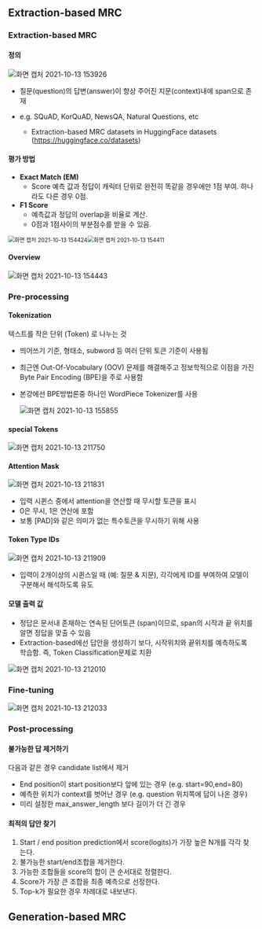 ## Extraction-based MRC

### Extraction-based MRC

#### 정의

![화면 캡처 2021-10-13 153926](https://user-images.githubusercontent.com/88299729/137131489-35c527ac-7fb1-49b1-819f-747b08dc7407.png)

* 질문(question)의 답변(answer)이 항상 주어진 지문(context)내에 span으로 존재 

* e.g. SQuAD, KorQuAD, NewsQA, Natural Questions, etc
  * Extraction-based MRC datasets in HuggingFace datasets (https://huggingface.co/datasets)

#### 평가 방법

* **Exact Match (EM)**
  * Score 예측 값과 정답이 캐릭터 단위로 완전히 똑같을 경우에만 1점 부여. 하나라도 다른 경우 0점.
* **F1 Score**
  * 예측값과 정답의 overlap을 비율로 계산. 
  * 0점과 1점사이의 부분점수를 받을 수 있음.

<img src="https://user-images.githubusercontent.com/88299729/137131552-6a0c43f7-1c30-4eb1-a45f-c3446f7da1bb.png" alt="화면 캡처 2021-10-13 154424" style="zoom:80%;" /><img src="https://user-images.githubusercontent.com/88299729/137131518-59f1b181-ec76-43b5-92b9-f0b386e66702.png" alt="화면 캡처 2021-10-13 154411" style="zoom:80%;" />

#### Overview

![화면 캡처 2021-10-13 154443](https://user-images.githubusercontent.com/88299729/137131583-34577faf-e965-4814-95d5-392cd5fd9aa2.png)

### Pre-processing

#### Tokenization

텍스트를 작은 단위 (Token) 로 나누는 것 

* 띄어쓰기 기준, 형태소, subword 등 여러 단위 토큰 기준이 사용됨 

* 최근엔 Out-Of-Vocabulary (OOV) 문제를 해결해주고 정보학적으로 이점을 가진 Byte Pair Encoding (BPE)을 주로 사용함 

* 본강에선 BPE방법론중 하나인 WordPiece Tokenizer를 사용

  ![화면 캡처 2021-10-13 155855](https://user-images.githubusercontent.com/88299729/137131795-2152df3b-2591-48f9-80ac-d49b7ebd63a0.png)

#### special Tokens

![화면 캡처 2021-10-13 211750](https://user-images.githubusercontent.com/88299729/137131850-f861880b-0086-4f51-968d-3294021447c7.png)

#### Attention Mask

![화면 캡처 2021-10-13 211831](https://user-images.githubusercontent.com/88299729/137131885-b7e31822-088a-4ce6-b689-6e7f50d22b7f.png)

* 입력 시퀸스 중에서 attention을 연산할 때 무시할 토큰을 표시 
* 0은 무시, 1은 연산에 포함 
* 보통 [PAD]와 같은 의미가 없는 특수토큰을 무시하기 위해 사용

#### Token Type IDs

![화면 캡처 2021-10-13 211909](https://user-images.githubusercontent.com/88299729/137131922-fe201baf-fa34-48ff-be78-258d949368ca.png)

* 입력이 2개이상의 시퀸스일 때 (예: 질문 & 지문), 각각에게 ID를 부여하여 모델이 구분해서 해석하도록 유도

#### 모델 출력 값

* 정답은 문서내 존재하는 연속된 단어토큰 (span)이므로, span의 시작과 끝 위치를 알면 정답을 맞출 수 있음
* Extraction-based에선 답안을 생성하기 보다, 시작위치와 끝위치를 예측하도록 학습함. 즉, Token Classification문제로 치환

![화면 캡처 2021-10-13 212010](https://user-images.githubusercontent.com/88299729/137131954-299a1e43-6a9d-4f1a-bb3c-5b6ab82df3dd.png)

### Fine-tuning

![화면 캡처 2021-10-13 212033](https://user-images.githubusercontent.com/88299729/137132012-e871b5c5-1d04-4c4f-a2e8-c46ed647a85f.png)

### Post-processing

#### 불가능한 답 제거하기

다음과 같은 경우 candidate list에서 제거 

* End position이 start position보다 앞에 있는 경우 (e.g. start=90,end=80) 
* 예측한 위치가 context를 벗어난 경우 (e.g. question 위치쪽에 답이 나온 경우) 
* 미리 설정한 max_answer_length 보다 길이가 더 긴 경우

#### 최적의 답안 찾기

1. Start / end position prediction에서 score(logits)가 가장 높은 N개를 각각 찾는다. 
2. 불가능한 start/end조합을 제거한다. 
3. 가능한 조합들을 score의 합이 큰 순서대로 정렬한다. 
4. Score가 가장 큰 조합을 최종 예측으로 선정한다. 
5. Top-k가 필요한 경우 차례대로 내보낸다.



## Generation-based MRC

